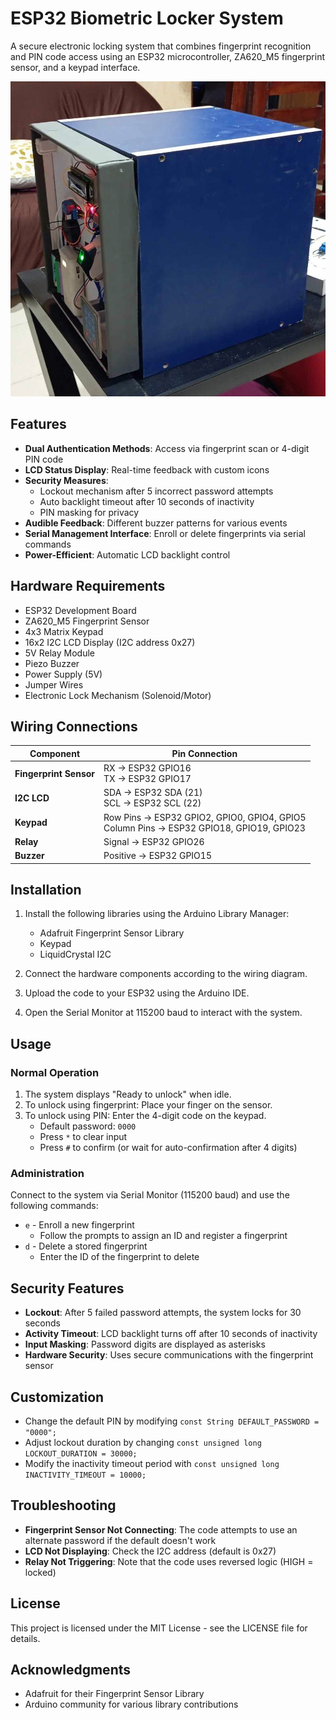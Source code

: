 # ESP32 Biometric Locker System

A secure electronic locking system that combines fingerprint recognition and PIN code access using an ESP32 microcontroller, ZA620_M5 fingerprint sensor, and a keypad interface.

![Biometric Locker System](images/preview.png)

## Features

- **Dual Authentication Methods**: Access via fingerprint scan or 4-digit PIN code
- **LCD Status Display**: Real-time feedback with custom icons
- **Security Measures**: 
  - Lockout mechanism after 5 incorrect password attempts
  - Auto backlight timeout after 10 seconds of inactivity
  - PIN masking for privacy
- **Audible Feedback**: Different buzzer patterns for various events
- **Serial Management Interface**: Enroll or delete fingerprints via serial commands
- **Power-Efficient**: Automatic LCD backlight control

## Hardware Requirements

- ESP32 Development Board
- ZA620_M5 Fingerprint Sensor
- 4x3 Matrix Keypad
- 16x2 I2C LCD Display (I2C address 0x27)
- 5V Relay Module
- Piezo Buzzer
- Power Supply (5V)
- Jumper Wires
- Electronic Lock Mechanism (Solenoid/Motor)

## Wiring Connections

| Component | Pin Connection |
|-----------|---------------|
| **Fingerprint Sensor** | RX → ESP32 GPIO16<br>TX → ESP32 GPIO17 |
| **I2C LCD** | SDA → ESP32 SDA (21)<br>SCL → ESP32 SCL (22) |
| **Keypad** | Row Pins → ESP32 GPIO2, GPIO0, GPIO4, GPIO5<br>Column Pins → ESP32 GPIO18, GPIO19, GPIO23 |
| **Relay** | Signal → ESP32 GPIO26 |
| **Buzzer** | Positive → ESP32 GPIO15 |

## Installation

1. Install the following libraries using the Arduino Library Manager:
   - Adafruit Fingerprint Sensor Library
   - Keypad
   - LiquidCrystal I2C

2. Connect the hardware components according to the wiring diagram.

3. Upload the code to your ESP32 using the Arduino IDE.

4. Open the Serial Monitor at 115200 baud to interact with the system.

## Usage

### Normal Operation

1. The system displays "Ready to unlock" when idle.
2. To unlock using fingerprint: Place your finger on the sensor.
3. To unlock using PIN: Enter the 4-digit code on the keypad.
   - Default password: `0000`
   - Press `*` to clear input
   - Press `#` to confirm (or wait for auto-confirmation after 4 digits)

### Administration

Connect to the system via Serial Monitor (115200 baud) and use the following commands:

- `e` - Enroll a new fingerprint
  - Follow the prompts to assign an ID and register a fingerprint
- `d` - Delete a stored fingerprint
  - Enter the ID of the fingerprint to delete

## Security Features

- **Lockout**: After 5 failed password attempts, the system locks for 30 seconds
- **Activity Timeout**: LCD backlight turns off after 10 seconds of inactivity
- **Input Masking**: Password digits are displayed as asterisks
- **Hardware Security**: Uses secure communications with the fingerprint sensor

## Customization

- Change the default PIN by modifying `const String DEFAULT_PASSWORD = "0000";`
- Adjust lockout duration by changing `const unsigned long LOCKOUT_DURATION = 30000;`
- Modify the inactivity timeout period with `const unsigned long INACTIVITY_TIMEOUT = 10000;`

## Troubleshooting

- **Fingerprint Sensor Not Connecting**: The code attempts to use an alternate password if the default doesn't work
- **LCD Not Displaying**: Check the I2C address (default is 0x27)
- **Relay Not Triggering**: Note that the code uses reversed logic (HIGH = locked)

## License

This project is licensed under the MIT License - see the LICENSE file for details.

## Acknowledgments

- Adafruit for their Fingerprint Sensor Library
- Arduino community for various library contributions
